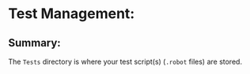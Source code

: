 <!-- Test Management.md -->

# Test Management:

## Summary:

The `Tests` directory is where your test script(s) (`.robot` files) are stored.